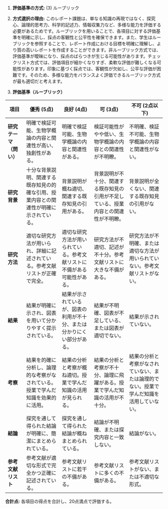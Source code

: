 1. **評価基準の方式:** (3) ルーブリック

2. **方式選択の理由:** このレポート課題は、単なる知識の再現ではなく、探究心、論理的思考力、科学的記述力、情報収集力など、多様な能力を評価する必要があるためです。ルーブリックを用いることで、各項目に対する評価基準を明確に示し、採点の客観性と公平性を確保できます。また、学生はルーブリックを参照することで、レポート作成における目標を明確に理解し、より質の高いレポートを作成することができます。非ルーブリック方式では、評価基準が曖昧になり、採点のばらつきが生じる可能性があります。チェックリスト方式では、評価項目が細かくなりすぎ、柔軟な評価が難しくなる可能性があります。印象に基づく採点では、客観性が欠如し、公平な評価が困難です。そのため、多様な能力をバランスよく評価できるルーブリック方式が最も適切だと考えます。


3. **評価基準（ルーブリック）**

| 項目             | 優秀 (5点)                                                                     | 良好 (4点)                                                                   | 可 (3点)                                                                     | 不可 (2点以下)                                                              |
|-----------------|-------------------------------------------------------------------------------|-----------------------------------------------------------------------------|-------------------------------------------------------------------------------|-----------------------------------------------------------------------------|
| **研究テーマ（問い）** | 明確で検証可能、生物学概論の内容と関連性が高い、独創性がある。                     | 明確で検証可能、生物学概論の内容と関連性がある。                             | 検証可能性がやや低い、生物学概論の内容との関連性が不明瞭。                     | 不明確、検証不可能、生物学概論の内容と関連性がない。                         |
| **研究背景**       | 十分な背景説明、関連する既存知見の的確な引用、授業内容との関連性が明確に示されている。 | 背景説明が概ね適切、関連する既存知見の引用がある。                             | 背景説明が不十分、関連する既存知見の引用が不足している、授業内容との関連性が不明瞭。 | 背景説明が全くない、関連する既存知見の引用がない。                           |
| **研究方法**       | 適切な研究方法が用いられ、詳細に記述されている。参考文献リストが正確で完全。       | 適切な研究方法が用いられている。参考文献リストに不備がある可能性がある。     | 研究方法が不適切、記述が不十分。参考文献リストに大きな不備がある。           | 研究方法が不明確、または適切な方法が用いられていない。参考文献リストがない。     |
| **結果**           | 結果が明確に示され、図表を用いて分かりやすく提示されている。                     | 結果が示されているが、図表の利用が不十分、または分かりにくい部分がある。       | 結果が不明確、図表が不足している、または図表が適切でない。                     | 結果が示されていない。                                                    |
| **考察**           | 結果を的確に分析し、論理的な考察がなされている。授業で学んだ知識を効果的に活用。     | 結果の分析と考察が概ね適切。授業で学んだ知識の活用が見られる。                 | 結果の分析と考察が不十分、論理に飛躍がある。授業で学んだ知識の活用が不十分。     | 結果の分析と考察がなされていない、または論理的でない。授業で学んだ知識を活用していない。 |
| **結論**           | 探究を通して得られた結論が明確に、簡潔にまとめられている。                     | 探究を通して得られた結論が概ねまとめられている。                             | 結論が不明確、または探究内容と一致しない。                                   | 結論がない。                                                        |
| **参考文献リスト** | 参考文献が適切な形式で完全かつ正確に記述されている。                           | 参考文献リストに若干の不備がある。                                         | 参考文献リストに多くの不備がある。                                           | 参考文献リストがない、または不適切な形式。                                 |


**合計点:** 各項目の得点を合計し、20点満点で評価する。

